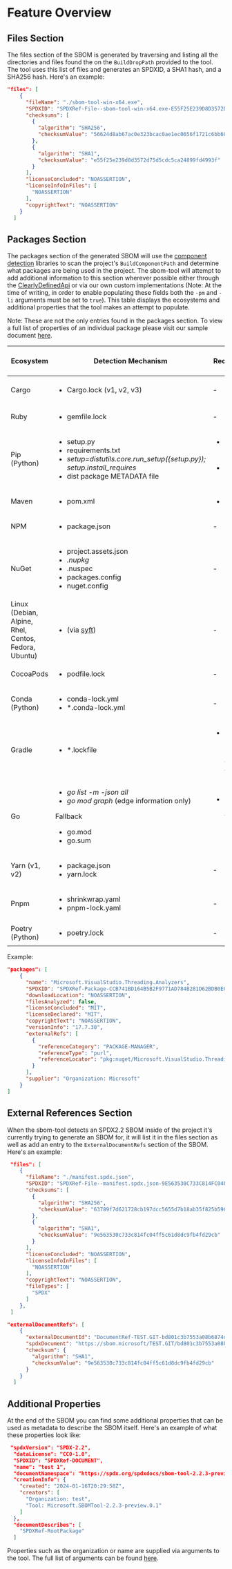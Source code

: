 # Feature Overview

## Files Section

The files section of the SBOM is generated by traversing and listing all the directories and files found the on the `BuildDropPath` provided to the tool. The tool uses this list of files and generates an SPDXID, a SHA1 hash, and a SHA256 hash. Here's an example:

```json
"files": [
    {
      "fileName": "./sbom-tool-win-x64.exe",
      "SPDXID": "SPDXRef-File--sbom-tool-win-x64.exe-E55F25E239D8D3572D75D5CDC5CA24899FD4993F",
      "checksums": [
        {
          "algorithm": "SHA256",
          "checksumValue": "56624d8ab67ac0e323bcac0ae1ec0656f1721c6bb60640ecf9b30e861062aad5"
        },
        {
          "algorithm": "SHA1",
          "checksumValue": "e55f25e239d8d3572d75d5cdc5ca24899fd4993f"
        }
      ],
      "licenseConcluded": "NOASSERTION",
      "licenseInfoInFiles": [
        "NOASSERTION"
      ],
      "copyrightText": "NOASSERTION"
    }
  ]
```

## Packages Section

The packages section of the generated SBOM will use the [component detection](https://github.com/microsoft/component-detection) libraries to scan the project's `BuildComponentPath` and determine what packages are being used in the project. The sbom-tool will attempt to add additional information to this section wherever possible either through the [ClearlyDefinedApi](https://github.com/clearlydefined/clearlydefined) or via our own custom implementations (Note: At the time of writing, in order to enable populating these fields both the `-pm` and `-li` arguments must be set to `true`). This table displays the ecosystems and additional properties that the tool makes an attempt to populate.

Note: These are not the only entries found in the packages section. To view a full list of properties of an individual package please visit our sample document [here](https://github.com/microsoft/sbom-tool/blob/main/samples/manifest.spdx.json).

| Ecosystem | Detection Mechanism | Requirements | License Concluded (Via ClearlyDefinedApi) | License Declared | Supplier
| - | - | - | - | - | - |
| Cargo | <ul><li>Cargo.lock (v1, v2, v3)</li></ul> | - | ✔ | ✔ (Via RustCli detector) | ✔ |
| Ruby | <ul><li>gemfile.lock</li></ul> | - | ✔ | ✔ | ✔ |
| Pip (Python) | <ul><li>setup.py</li><li>requirements.txt</li><li>*setup=distutils.core.run_setup({setup.py}); setup.install_requires*</li><li>dist package METADATA file</li></ul> | <ul><li>Python 2 or Python 3</li><li>Internet connection</li></ul> | ✔ | ✔ | ✔ |
| Maven | <ul><li>pom.xml</li></ul> | <ul><li>Maven</li></ul> | ✔  | ✔ | ✔ |
| NPM | <ul><li>package.json</li></ul> | - | ✔ | ✔ | ✔ |
| NuGet | <ul><li>project.assets.json</li><li>*.nupkg</li><li>*.nuspec</li><li>packages.config</li><li>nuget.config</li></ul> | - | ✔ | ✔ | ✔ |
| Linux (Debian, Alpine, Rhel, Centos, Fedora, Ubuntu)| <ul><li>(via [syft](https://github.com/anchore/syft))</li></ul> | - | ✔ | - | ✔ |
| CocoaPods | <ul><li>podfile.lock</li></ul> | - | ✔ | - | - |
| Conda (Python) | <ul><li>conda-lock.yml</li><li>*.conda-lock.yml</li></ul> | - | - | - | - |
| Gradle | <ul><li>*.lockfile</li></ul> | <ul><li>Gradle 7 or prior using [Single File lock](https://docs.gradle.org/6.8.1/userguide/dependency_locking.html#single_lock_file_per_project)</li></ul> | - | - | - |
| Go | <ul><li>*go list -m -json all*</li><li>*go mod graph* (edge information only)</li></ul>Fallback</br><ul><li>go.mod</li><li>go.sum</li></ul> | <ul><li>Go 1.11+ (will fallback if not present)</li></ul> | - | - | - |
| Yarn (v1, v2) | <ul><li>package.json</li><li>yarn.lock</li></ul> | - | - | - | - |
| Pnpm | <ul><li>shrinkwrap.yaml</li><li>pnpm-lock.yaml</li></ul> | - | - | - | - |
| Poetry (Python) | <ul><li>poetry.lock</li><ul> | - | - | - | - |

Example:

```json
"packages": [
    {
      "name": "Microsoft.VisualStudio.Threading.Analyzers",
      "SPDXID": "SPDXRef-Package-CCB741BD164B5B2F9771AD784B281D62BDB0E0707EE703E76AF22BFFB4503941",
      "downloadLocation": "NOASSERTION",
      "filesAnalyzed": false,
      "licenseConcluded": "MIT",
      "licenseDeclared": "MIT",
      "copyrightText": "NOASSERTION",
      "versionInfo": "17.7.30",
      "externalRefs": [
        {
          "referenceCategory": "PACKAGE-MANAGER",
          "referenceType": "purl",
          "referenceLocator": "pkg:nuget/Microsoft.VisualStudio.Threading.Analyzers@17.7.30"
        }
      ],
      "supplier": "Organization: Microsoft"
    }
]
```

## External References Section

When the sbom-tool detects an SPDX2.2 SBOM inside of the project it's currently trying to generate an SBOM for, it will list it in the files section as well as add an entry to the `ExternalDocumentRefs` section of the SBOM. Here's an example:

```json
 "files": [
    {
      "fileName": "./manifest.spdx.json",
      "SPDXID": "SPDXRef-File--manifest.spdx.json-9E563530C733C814FC04FF5C61D8DC9FB4FD29CB",
      "checksums": [
        {
          "algorithm": "SHA256",
          "checksumValue": "63789f7d621728cb197dcc5655d7b18ab35f825b596496e633b61291cfa00f4b"
        },
        {
          "algorithm": "SHA1",
          "checksumValue": "9e563530c733c814fc04ff5c61d8dc9fb4fd29cb"
        }
      ],
      "licenseConcluded": "NOASSERTION",
      "licenseInfoInFiles": [
        "NOASSERTION"
      ],
      "copyrightText": "NOASSERTION",
      "fileTypes": [
        "SPDX"
      ]
    },
 ]
```

```json
"externalDocumentRefs": [
    {
      "externalDocumentId": "DocumentRef-TEST.GIT-bd801c3b7553a08b6874d6bc129203c5a8a95a04-f3bca9cb-67f5-1320-d17e-188a244fc472-1.0-9e563530c733c814fc04ff5c61d8dc9fb4fd29cb",
      "spdxDocument": "https://sbom.microsoft/TEST.GIT/bd801c3b7553a08b6874d6bc129203c5a8a95a04/f3bca9cb-67f5-1320-d17e-188a244fc472/1.0/fa0d13e3-0136-4cc8-af85-622c04063a0f",
      "checksum": {
        "algorithm": "SHA1",
        "checksumValue": "9e563530c733c814fc04ff5c61d8dc9fb4fd29cb"
      }
    }
  ]
```

## Additional Properties

At the end of the SBOM you can find some additional properties that can be used as metadata to describe the SBOM itself. Here's an example of what these properties look like:

```json
 "spdxVersion": "SPDX-2.2",
  "dataLicense": "CC0-1.0",
  "SPDXID": "SPDXRef-DOCUMENT",
  "name": "test 1",
  "documentNamespace": "https://spdx.org/spdxdocs/sbom-tool-2.2.3-preview.0.1-d05da109-fdf8-479e-8a40-9efacd439647/test/1/c5lYxP0T1EyYvj3i5lru3w",
  "creationInfo": {
    "created": "2024-01-16T20:29:58Z",
    "creators": [
      "Organization: test",
      "Tool: Microsoft.SBOMTool-2.2.3-preview.0.1"
    ]
  },
  "documentDescribes": [
    "SPDXRef-RootPackage"
  ]
```

Properties such as the organization or name are supplied via arguments to the tool. The full list of arguments can be found [here](https://github.com/microsoft/sbom-tool/blob/main/docs/sbom-tool-arguments.md).
